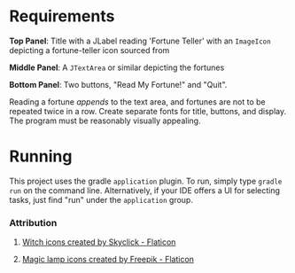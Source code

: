 
# Requirements
**Top Panel**: Title with a JLabel reading 'Fortune Teller' with an
`ImageIcon` depicting a fortune-teller icon sourced from 

**Middle Panel**: A `JTextArea` or similar depicting the fortunes

**Bottom Panel**: Two buttons, "Read My Fortune!" and "Quit".

Reading a fortune _appends_ to the text area, and fortunes are not to be
repeated twice in a row. Create separate fonts for title, buttons, and display.
The program must be reasonably visually appealing.

# Running
This project uses the gradle `application` plugin. To run, simply type `gradle run`
on the command line. Alternatively, if your IDE offers a UI for selecting tasks,
just find "run" under the `application` group.

### Attribution
1. <a href="https://www.flaticon.com/free-icons/witch" title="witch icons">Witch icons created by Skyclick - Flaticon</a>

2. <a href="https://www.flaticon.com/free-icons/magic-lamp" title="magic lamp icons">Magic lamp icons created by Freepik - Flaticon</a>
